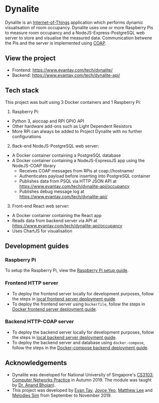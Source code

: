# Dynalite
Dynalite is an [Internet-of-Things](https://en.wikipedia.org/wiki/Internet_of_things) application which performs dynamic visualisation of room occupancy. Dynalite uses one or more Raspberry Pis to measure room occupancy and a NodeJS-Express-PostgreSQL web server to store and visualise the measured data. Communication betwene the Pis and the server is implemented using [COAP](https://coap.technology/).

## View the project

- Frontend: https://www.evantay.com/tech/dynalite/
- Backend: https://www.evantay.com/tech/dynalite-api/

## Tech stack
This project was built using 3 Docker containers and 1 Raspberry Pi:

1. Raspberry Pi:

- Python 3, aiocoap and RPI GPIO API
- Other hardware add-ons such as Light Dependent Resistors
- More RPi can always be added to Project Dynalite with no further configurations

2. Back-end NodeJS-PostgreSQL web server:

- A Docker container containing a PostgreSQL database
- A Docker container containing a NodeJS-ExpressJS app using the NodeJS-COAP library
    - Receives COAP messages from RPis at coap://hostname/
    - Authenticates payload before inserting into PostgreSQL container
    - Publishes data from PSQL via HTTP JSON API at https://www.evantay.com/tech/dynalite-api/occupancy
    - Publishes debug message log at https://www.evantay.com/tech/dynalite-api/

3. Front-end React web server:

- A Docker container containing the React app
- Reads data from backend server via API at https://www.evantay.com/tech/dynalite-api/occupancy
- Uses ChartJS for visualisation

## Development guides

### Raspberry Pi
To setup the Raspberry Pi, view the [Raspberry Pi setup guide](DEVELOP_RASPBERRY_PI.md).

### Frontend HTTP server
- To deploy the frontend server locally for development purposes, follow the steps in [local frontend server deployment guide](DEVELOP_FRONTEND.md).
- To deploy the frontend server using `Dockerfile`, follow the steps in [Docker frontend server deployment guide](DEVELOP_FRONTEND_DOCKER.md).

### Backend HTTP-COAP server
- To deploy the backend server locally for development purposes, follow the steps in [local backend server deployment guide](DEVELOP_BACKEND.md).
- To deploy the backend server and database using `docker-compose`, follow the steps in the [Docker-compose backend deployment guide](DEVELOP_BACKEND_DOCKER.md).

## Acknowledgements
* Dynalite was developed for National University of Singapore's [CS3103: Computer Networks Practice](https://nusmods.com/modules/CS3103/computer-networks-practice) in Autumn 2019. The module was taught by [Dr. Anand Bhojan](https://www.comp.nus.edu.sg/cs/bio/bhojan/)).
* This project was developed by [Evan Tay](https://github.com/DigiPie/), [Joyce Yeo](https://github.com/pikulet/), [Matthew Lee](https://github.com/crazoter) and [Melodies Sim](https://github.com/Happytreat) from September to November 2019.
